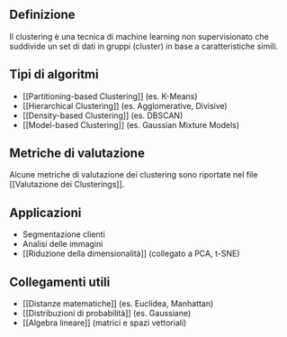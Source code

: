 ## Definizione 

Il clustering è una tecnica di machine learning non supervisionato che suddivide un set di dati in gruppi (cluster) in base a caratteristiche simili. 

## Tipi di algoritmi 
- [[Partitioning-based Clustering]] (es. K-Means) 
- [[Hierarchical Clustering]] (es. Agglomerative, Divisive)
- [[Density-based Clustering]] (es. DBSCAN)
- [[Model-based Clustering]] (es. Gaussian Mixture Models)

## Metriche di valutazione 

Alcune metriche di valutazione dei clustering sono riportate nel file [[Valutazione dei Clusterings]].
## Applicazioni 
- Segmentazione clienti 
- Analisi delle immagini 
- [[Riduzione della dimensionalità]] (collegato a PCA, t-SNE) 

## Collegamenti utili 
- [[Distanze matematiche]] (es. Euclidea, Manhattan) 
- [[Distribuzioni di probabilità]] (es. Gaussiane) 
- [[Algebra lineare]] (matrici e spazi vettoriali)
